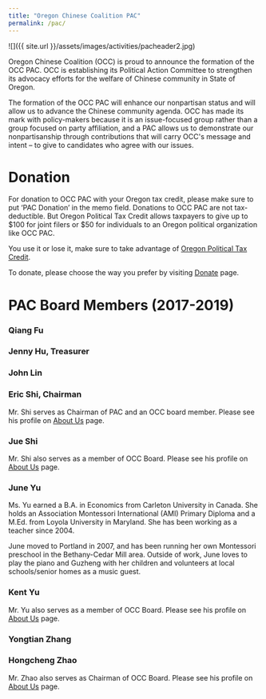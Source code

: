 ```yaml
---
title: "Oregon Chinese Coalition PAC"
permalink: /pac/
---
```


![]({{ site.url }}/assets/images/activities/pacheader2.jpg)

Oregon Chinese Coalition (OCC) is proud to announce the formation of the OCC PAC.  OCC is establishing its Political Action Committee to strengthen its advocacy efforts for the welfare of Chinese community in State of Oregon.

The formation of the OCC PAC will enhance our nonpartisan status and will allow us to advance the Chinese community agenda.  OCC has made its mark with policy-makers because it is an issue-focused group rather than a group focused on party affiliation, and a PAC allows us to demonstrate our nonpartisanship through contributions that will carry OCC's message and intent – to give to candidates who agree with our issues.

# Donation

For donation to OCC PAC with your Oregon tax credit, please make sure to put ‘PAC Donation’ in the memo field. Donations to OCC PAC are not tax-deductible. But Oregon Political Tax Credit allows taxpayers to give up to $100 for joint filers or $50 for individuals to an Oregon political organization like OCC PAC.

You use it or lose it, make sure to take advantage of [Oregon Political Tax Credit](http://oregontaxcredit.com/).

To donate, please choose the way you prefer by visiting [Donate](http://pdxchinese.org/communityfund/) page.

# PAC Board Members (2017-2019)

### Qiang Fu

### Jenny Hu, Treasurer 

### John Lin

### Eric Shi, Chairman

Mr. Shi serves as Chairman of PAC and an OCC board member. Please see his profile on [About Us](http://pdxchinese.org/about/) page.

### Jue Shi

Mr. Shi also serves as a member of OCC Board. Please see his profile on [About Us](http://pdxchinese.org/about/) page.

### June Yu

Ms. Yu earned a B.A. in Economics from Carleton University in Canada. She holds an Association Montessori International (AMI) Primary Diploma and a M.Ed. from Loyola University in Maryland. She has been working as a teacher since 2004.

June moved to Portland in 2007, and has been running her own Montessori preschool in the Bethany-Cedar Mill area. Outside of work, June loves to play the piano and Guzheng with her children and volunteers at local schools/senior homes as a music guest.

### Kent Yu

Mr. Yu also serves as a member of OCC Board. Please see his profile on [About Us](http://pdxchinese.org/about/) page.

### Yongtian Zhang

### Hongcheng Zhao

Mr. Zhao also serves as Chairman of OCC Board. Please see his profile on [About Us](http://pdxchinese.org/about/) page.
